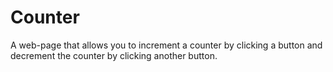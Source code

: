 # Counter
A web-page that allows you to increment a counter by clicking a button and decrement the counter by clicking another button.

